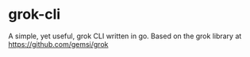 # grok-cli
A simple, yet useful, grok CLI written in go. Based on the grok library at https://github.com/gemsi/grok
